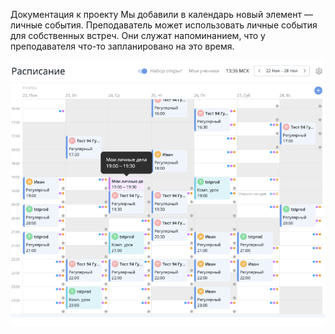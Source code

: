 Документация к проекту
Мы добавили в календарь новый элемент — личные события.
Преподаватель может использовать личные события для собственных встреч.
Они служат напоминанием, что у преподавателя что-то запланировано на это время.

![](/documents/pic/file_1.jpg)

